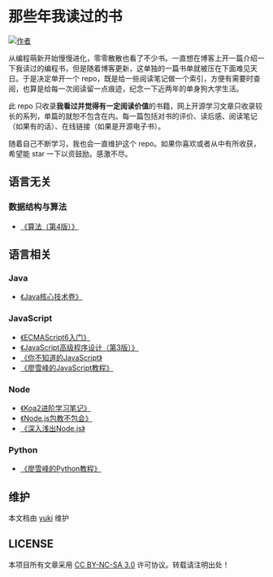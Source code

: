 # 那些年我读过的书

[![作者](https://img.shields.io/badge/%E4%BD%9C%E8%80%85-KyonHuang-7AD6FD.svg)](http://kyonhuang.top)

从编程萌新开始慢慢进化，零零散散也看了不少书。一直想在博客上开一篇介绍一下我读过的编程书，但是随着博客更新，这单独的一篇书单就被压在下面难见天日。于是决定单开一个 repo，既是给一些阅读笔记做一个索引，方便有需要时查阅，也算是给每一次阅读留一点痕迹，纪念一下近两年的单身狗大学生活。

此 repo 只收录**我看过并觉得有一定阅读价值**的书籍，网上开源学习文章只收录较长的系列，单篇的就恕不包含在内。每一篇包括对书的评价、读后感、阅读笔记（如果有的话）、在线链接（如果是开源电子书）。

随着自己不断学习，我也会一直维护这个 repo。如果你喜欢或者从中有所收获，希望能 star 一下以资鼓励。感激不尽。


## 语言无关


### 数据结构与算法

* [《算法（第4版）》](https://github.com/bighuang624/my-booklist/blob/master/语言无关/数据结构与算法/算法（第4版）.md)

## 语言相关


### Java

* [《Java核心技术卷》](https://github.com/bighuang624/my-booklist/blob/master/语言相关/Java/Java核心技术卷.md)

### JavaScript

* [《ECMAScript6入门》](https://github.com/bighuang624/my-booklist/blob/master/语言相关/JavaScript/ECMAScript6入门.md)
* [《JavaScript高级程序设计（第3版）》](https://github.com/bighuang624/my-booklist/blob/master/语言相关/JavaScript/JavaScript高级程序设计（第3版）.md)
* [《你不知道的JavaScript》](https://github.com/bighuang624/my-booklist/blob/master/语言相关/JavaScript/你不知道的JavaScript.md)
* [《廖雪峰的JavaScript教程》](https://github.com/bighuang624/my-booklist/blob/master/语言相关/JavaScript/廖雪峰的JavaScript教程.md)

### Node

* [《Koa2进阶学习笔记》](https://github.com/bighuang624/my-booklist/blob/master/语言相关/Node/Koa2进阶学习笔记.md)
* [《Node.js包教不包会》](https://github.com/bighuang624/my-booklist/blob/master/语言相关/Node/Node.js包教不包会.md)
* [《深入浅出Node.js》](https://github.com/bighuang624/my-booklist/blob/master/语言相关/Node/深入浅出Node.js.md)

### Python

* [《廖雪峰的Python教程》](https://github.com/bighuang624/my-booklist/blob/master/语言相关/Python/廖雪峰的Python教程.md)

## 维护

本文档由 [yuki](https://github.com/bighuang624/yuki) 维护

## LICENSE

本项目所有文章采用 [CC BY-NC-SA 3.0](https://creativecommons.org/licenses/by-nc-sa/3.0/) 许可协议。转载请注明出处！ 

